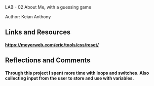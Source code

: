 LAB - 02
About Me, with a guessing game
<!-- I build an app with a direct and powerful purpose. It does all of the things that it accomplishes well. I should describe the purpose and functionality so those that visit my README understand the app -->

Author: Keian Anthony

## Links and Resources
#### https://meyerweb.com/eric/tools/css/reset/

## Reflections and Comments
#### Through this project I spent more time with loops and switches. Also collecting input from the user to store and use with variables.